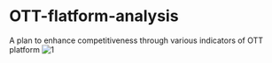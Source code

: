 # OTT-flatform-analysis
A plan to enhance competitiveness through various indicators of OTT platform
![1](https://github.com/rohamvo/OTT-flatform-analysis/assets/117894782/6966104c-d833-4f53-ae49-c00887ef18fe)
